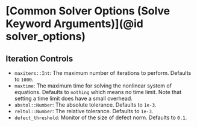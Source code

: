 # [Common Solver Options (Solve Keyword Arguments)](@id solver_options)

## Iteration Controls

  - `maxiters::Int`: The maximum number of iterations to perform. Defaults to `1000`.
  - `maxtime`: The maximum time for solving the nonlinear system of equations. Defaults to
    `nothing` which means no time limit. Note that setting a time limit does have a small overhead.
  - `abstol::Number`: The absolute tolerance. Defaults to `1e-3`.
  - `reltol::Number`: The relative tolerance. Defaults to `1e-3`.
  - `defect_threshold`: Monitor of the size of defect norm. Defaults to `0.1`.
